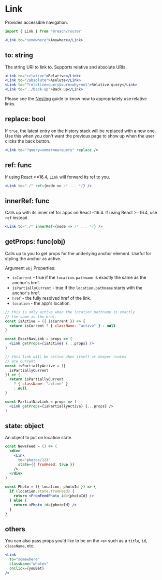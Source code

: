 # Link

Provides accessible navigation.

```jsx
import { Link } from '@reach/router'

<Link to="somewhere">Anywhere</Link>
```

## to: string

The string URI to link to. Supports relative and absolute URIs.

```jsx
<Link to="relative">Relative</Link>
<Link to="/absolute">Asolute</Link>
<Link to="?relative=query&sure=why+not">Relative query</Link>
<Link to="../back-up">Back up</Link>
```

Please see the [Nesting](../nesting) guide to know how to appropriately use relative links.

## replace: bool

If `true`, the latest entry on the history stack will be replaced with a new one. Use this when you don't want the previous page to show up when the user clicks the back button.

```jsx
<Link to="?query=some+new+query" replace />
```

## ref: func

If using React >=16.4, `Link` will forward its ref to you.

```jsx
<Link to="./" ref={node => /* ... */} />
```

## innerRef: func

Calls up with its inner ref for apps on React <16.4. If using React >=16.4, use `ref` instead.

```jsx
<Link to="./" innerRef={node => /* ... */} />
```

## getProps: func(obj)

Calls up to you to get props for the underlying anchor element. Useful for styling the anchor as active.

Argument `obj` Properties:

- `isCurrent` - true if the `location.pathname` is exactly the same as the anchor's href.
- `isPartiallyCurrent` - true if the `location.pathname` starts with the anchor's href.
- `href` - the fully resolved href of the link.
- `location` - the app's location.

```jsx
// this is only active when the location pathname is exactly
// the same as the href.
const isActive = ({ isCurrent }) => {
  return isCurrent ? { className: "active" } : null
}

const ExactNavLink = props => (
  <Link getProps={isActive} {...props} />
)

// this link will be active when itself or deeper routes
// are current
const isPartiallyActive = ({
  isPartiallyCurrent
}) => {
  return isPartiallyCurrent
    ? { className: "active" }
    : null
}

const PartialNavLink = props => (
  <Link getProps={isPartiallyActive} {...props} />
)
```

## state: object

An object to put on location state.

```jsx
const NewsFeed = () => (
  <div>
    <Link
      to="photos/123"
      state={{ fromFeed: true }}
    />
  </div>
)

const Photo = ({ location, photoId }) => {
  if (location.state.fromFeed) {
    return <FromFeedPhoto id={photoId} />
  } else {
    return <Photo id={photoId} />
  }
}
```

## others

You can also pass props you'd like to be on the `<a>` such as a `title`, `id`, `className`, etc.

```jsx
<Link
  to="somewhere"
  className="whatev"
  onClick={youBet}
/>
```
